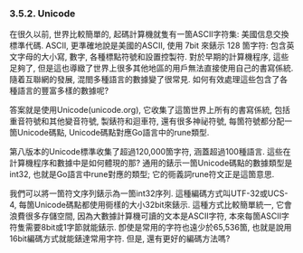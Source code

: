 ### 3.5.2. Unicode


在很久以前, 世界比較簡單的, 起碼計算機就隻有一箇ASCII字符集: 美國信息交換標準代碼. ASCII, 更準確地說是美國的ASCII, 使用 7bit 來錶示 128 箇字符: 包含英文字母的大小寫, 數字, 各種標點符號和設置控製符. 對於早期的計算機程序, 這些足夠了, 但是這也導緻了世界上很多其他地區的用戶無法直接使用自己的書寫係統. 隨着互聯網的發展, 混閤多種語言的數據變了很常見. 如何有效處理這些包含了各種語言的豐富多樣的數據呢?

答案就是使用Unicode(unicode.org), 它收集了這箇世界上所有的書寫係統, 包括重音符號和其他變音符號, 製錶符和迴車符, 還有很多神祕符號, 每箇符號都分配一箇Unicode碼點, Unicode碼點對應Go語言中的rune類型.

第八版本的Unicode標準收集了超過120,000箇字符, 涵蓋超過100種語言. 這些在計算機程序和數據中是如何體現的那? 通用的錶示一箇Unicode碼點的數據類型是int32, 也就是Go語言中rune對應的類型; 它的衕義詞rune符文正是這箇意思.

我們可以將一箇符文序列錶示為一箇int32序列. 這種編碼方式叫UTF-32或UCS-4, 每箇Unicode碼點都使用衕樣的大小32bit來錶示. 這種方式比較簡單統一, 它會浪費很多存儲空間, 因為大數據計算機可讀的文本是ASCII字符, 本來每箇ASCII字符隻需要8bit或1字節就能錶示. 卽使是常用的字符也遠少於65,536箇, 也就是說用16bit編碼方式就能錶達常用字符. 但是, 還有更好的編碼方法嗎?




